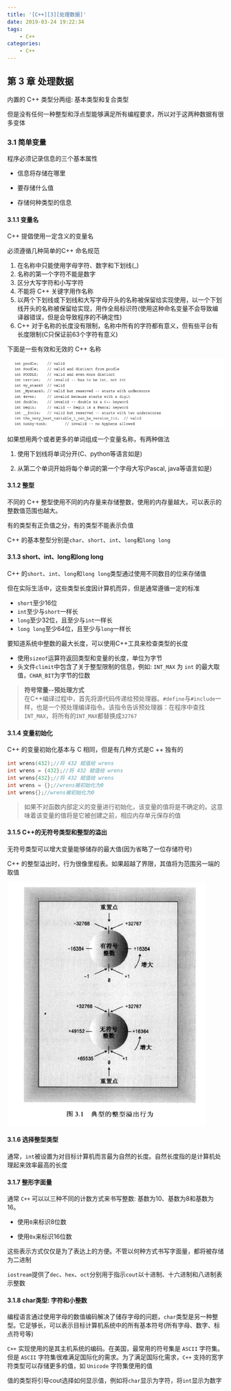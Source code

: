 ```yaml
---
title: '[C++][3][处理数据]'
date: 2019-03-24 19:22:34
tags:
    - C++
categories:
    - C++
---
```


## 第 3 章 处理数据

内置的 C++ 类型分两组: 基本类型和复合类型

但是没有任何一种整型和浮点型能够满足所有编程要求，所以对于这两种数据有很多变体

### 3.1 简单变量

程序必须记录信息的三个基本属性

- 信息将存储在哪里

- 要存储什么值

- 存储何种类型的信息

#### 3.1.1 变量名

C++ 提倡使用一定含义的变量名

必须遵循几种简单的C++ 命名规范

1. 在名称中只能使用字母字符、数字和下划线(_)
2. 名称的第一个字符不能是数字
3. 区分大写字符和小写字符
4. 不能将 C++ 关键字用作名称
5. 以两个下划线或下划线和大写字母开头的名称被保留给实现使用，以一个下划线开头的名称被保留给实现，用作全局标识符(使用这种命名变量不会导致编译器错误，但是会导致程序的不确定性)
6. C++ 对于名称的长度没有限制，名称中所有的字符都有意义，但有些平台有长度限制(C只保证前63个字符有意义)

下面是一些有效和无效的 C++ 名称

![](C-3-处理数据/0324_0.png)

如果想用两个或者更多的单词组成一个变量名称，有两种做法

1. 使用下划线将单词分开(C、python等语言如是)

2. 从第二个单词开始将每个单词的第一个字母大写(Pascal, java等语言如是)

#### 3.1.2 整型

不同的 C++ 整型使用不同的内存量来存储整数，使用的内存量越大，可以表示的整数值范围也越大。

有的类型有正负值之分，有的类型不能表示负值

C++ 的基本整型分别是`char`、`short`、`int`、`long`和`long long`

#### 3.1.3 short、int、long和long long

C++ 的`short`、`int`、`long`和`long long`类型通过使用不同数目的位来存储值

但在实际生活中，这些类型长度因计算机而异，但是通常遵循一定的标准
- `short`至少16位
- `int`至少与`short`一样长
- `long`至少32位，且至少与`int`一样长
- `long long`至少64位，且至少与`long`一样长

要知道系统中整数的最大长度，可以使用C++工具来检查类型的长度
- 使用`sizeof`运算符返回类型和变量的长度，单位为字节
- 头文件`climit`中包含了关于整型限制的信息，例如: `INT_MAX` 为 `int` 的最大取值，`CHAR_BIT`为字节的位数

>**符号常量--预处理方式**  
>在C++编译过程中，首先将源代码传递给预处理器。`#define`与`#include`一样，也是一个预处理编译指令。该指令告诉预处理器：在程序中查找`INT_MAX`，将所有的`INT_MAX`都替换成`32767`

#### 3.1.4 变量初始化

C++ 的变量初始化基本与 C 相同，但是有几种方式是C ++ 独有的
````C++
int wrens(432);//将 432 赋值给 wrens
int wrens = {432};//将 432 赋值给 wrens
int wrens{432};//将 432 赋值给 wrens
int wrens = {};//wrens被初始化为0
int wrens{};//wrens被初始化为0
````

>如果不对函数内部定义的变量进行初始化，该变量的值将是不确定的。这意味着该变量的值将是它被创建之前，相应内存单元保存的值

#### 3.1.5 C++的无符号类型和整型的溢出

无符号类型可以增大变量能够储存的最大值(因为省略了一位存储符号)

C++ 的整型溢出时，行为很像里程表。如果超越了界限，其值将为范围另一端的取值

![](C-3-处理数据/0324_1.png)

#### 3.1.6 选择整型类型

通常，`int`被设置为对目标计算机而言最为自然的长度。自然长度指的是计算机处理起来效率最高的长度

#### 3.1.7 整形字面量

通常 `C++` 可以以三种不同的计数方式来书写整数: 基数为10、基数为8和基数为16。

- 使用`0`来标识8位数

- 使用`0x`来标识16位数

这些表示方式仅仅是为了表达上的方便。不管以何种方式书写字面量，都将被存储为二进制

`iostream`提供了`dec`、`hex`、`oct`分别用于指示`cout`以十进制、十六进制和八进制表示整数

#### 3.1.8 char类型: 字符和小整数

编程语言通过使用字母的数值编码解决了储存字母的问题，`char`类型是另一种整型。它足够长，可以表示目标计算机系统中的所有基本符号(所有字母、数字、标点符号等)

`C++` 实现使用的是其主机系统的编码。在美国，最常用的符号集是 `ASCII` 字符集。但是 `ASCII` 字符集很难满足国际化的需求。为了满足国际化需求，`C++` 支持的宽字符类型可以存储更多的值，如 `Unicode` 字符集使用的值

值的类型将引导cout选择如何显示值，例如将`char`显示为字符，将`int`显示为数字